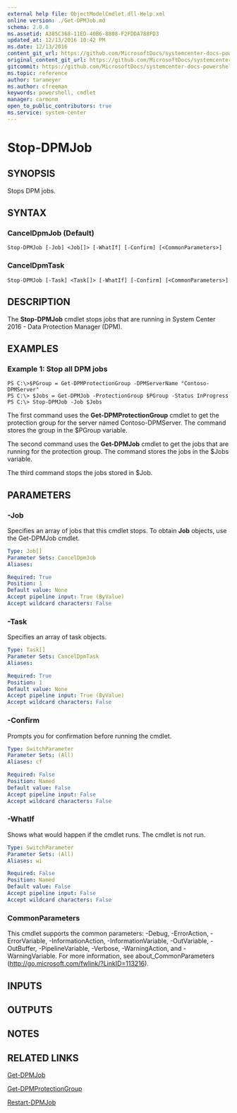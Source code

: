 ```yaml
---
external help file: ObjectModelCmdlet.dll-Help.xml
online version: ./Get-DPMJob.md
schema: 2.0.0
ms.assetid: A385C368-11ED-40B6-8808-F2FDDA788FD3
updated_at: 12/13/2016 10:42 PM
ms.date: 12/13/2016
content_git_url: https://github.com/MicrosoftDocs/systemcenter-docs-powershell/blob/master/systemcenter-cmdlets/DataProtectionManager/v1/Stop-DPMJob.md
original_content_git_url: https://github.com/MicrosoftDocs/systemcenter-docs-powershell/blob/master/systemcenter-cmdlets/DataProtectionManager/v1/Stop-DPMJob.md
gitcommit: https://github.com/MicrosoftDocs/systemcenter-docs-powershell/blob/ea9507ac2178040476af5407227db8cb97701ea9/systemcenter-cmdlets/DataProtectionManager/v1/Stop-DPMJob.md
ms.topic: reference
author: tarameyer
ms.author: cfreeman
keywords: powershell, cmdlet
manager: carmonm
open_to_public_contributors: true
ms.service: system-center
---
```


# Stop-DPMJob

## SYNOPSIS
Stops DPM jobs.

## SYNTAX

### CancelDpmJob (Default)
```
Stop-DPMJob [-Job] <Job[]> [-WhatIf] [-Confirm] [<CommonParameters>]
```

### CancelDpmTask
```
Stop-DPMJob [-Task] <Task[]> [-WhatIf] [-Confirm] [<CommonParameters>]
```

## DESCRIPTION
The **Stop-DPMJob** cmdlet stops jobs that are running in System Center 2016 - Data Protection Manager (DPM).

## EXAMPLES

### Example 1: Stop all DPM jobs
```
PS C:\>$PGroup = Get-DPMProtectionGroup -DPMServerName "Contoso-DPMServer"
PS C:\> $Jobs = Get-DPMJob -ProtectionGroup $PGroup -Status InProgress
PS C:\> Stop-DPMJob -Job $Jobs
```

The first command uses the **Get-DPMProtectionGroup** cmdlet to get the protection group for the server named Contoso-DPMServer.
The command stores the group in the $PGroup variable.

The second command uses the **Get-DPMJob** cmdlet to get the jobs that are running for the protection group.
The command stores the jobs in the $Jobs variable.

The third command stops the jobs stored in $Job.

## PARAMETERS

### -Job
Specifies an array of jobs that this cmdlet stops.
To obtain **Job** objects, use the Get-DPMJob cmdlet.

```yaml
Type: Job[]
Parameter Sets: CancelDpmJob
Aliases: 

Required: True
Position: 1
Default value: None
Accept pipeline input: True (ByValue)
Accept wildcard characters: False
```

### -Task
Specifies an array of task objects.

```yaml
Type: Task[]
Parameter Sets: CancelDpmTask
Aliases: 

Required: True
Position: 1
Default value: None
Accept pipeline input: True (ByValue)
Accept wildcard characters: False
```

### -Confirm
Prompts you for confirmation before running the cmdlet.

```yaml
Type: SwitchParameter
Parameter Sets: (All)
Aliases: cf

Required: False
Position: Named
Default value: False
Accept pipeline input: False
Accept wildcard characters: False
```

### -WhatIf
Shows what would happen if the cmdlet runs.
The cmdlet is not run.

```yaml
Type: SwitchParameter
Parameter Sets: (All)
Aliases: wi

Required: False
Position: Named
Default value: False
Accept pipeline input: False
Accept wildcard characters: False
```

### CommonParameters
This cmdlet supports the common parameters: -Debug, -ErrorAction, -ErrorVariable, -InformationAction, -InformationVariable, -OutVariable, -OutBuffer, -PipelineVariable, -Verbose, -WarningAction, and -WarningVariable. For more information, see about_CommonParameters (http://go.microsoft.com/fwlink/?LinkID=113216).

## INPUTS

## OUTPUTS

## NOTES

## RELATED LINKS

[Get-DPMJob](xref:DataProtectionManager/v1/Get-DPMJob.md)

[Get-DPMProtectionGroup](xref:DataProtectionManager/v1/Get-DPMProtectionGroup.md)

[Restart-DPMJob](xref:DataProtectionManager/v1/Restart-DPMJob.md)

